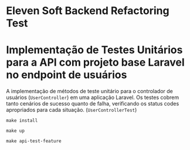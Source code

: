 # Eleven Soft Backend Refactoring Test

# Implementação de Testes Unitários para a API com projeto base Laravel no endpoint de usuários

A implementação de métodos de teste unitário para o controlador de usuários (`UserController`) em uma aplicação Laravel. Os testes cobrem tanto cenários de sucesso quanto de falha, verificando os status codes apropriados para cada situação. (`UserControllerTest`)

`make install`

`make up`

`make api-test-feature`
